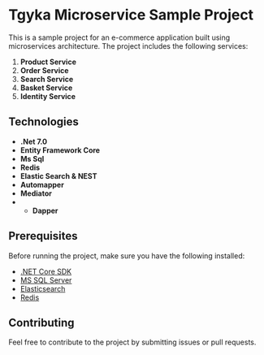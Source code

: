 # Tgyka Microservice Sample Project

This is a sample project for an e-commerce application built using microservices architecture. The project includes the following services:

1. **Product Service**
2. **Order Service**
3. **Search Service**
4. **Basket Service**
5. **Identity Service**

## Technologies
- **.Net 7.0**
- **Entity Framework Core**
- **Ms Sql**
- **Redis**
- **Elastic Search & NEST**
- **Automapper**
- **Mediator**
- - **Dapper**


## Prerequisites

Before running the project, make sure you have the following installed:

- [.NET Core SDK](https://dotnet.microsoft.com/download)
- [MS SQL Server](https://www.microsoft.com/en-us/sql-server/)
- [Elasticsearch](https://www.elastic.co/elasticsearch/)
- [Redis](https://redis.io/)

## Contributing

Feel free to contribute to the project by submitting issues or pull requests.
